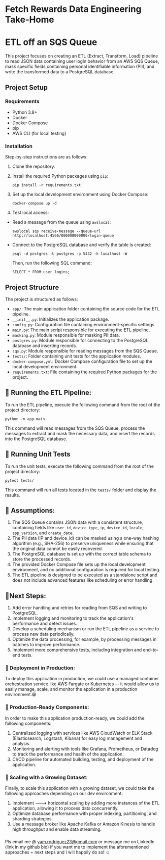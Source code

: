 # Fetch Rewards Data Engineering Take-Home
# ETL off an SQS Queue

This project focuses on creating an ETL (Extract, Transform, Load) pipeline to read JSON data containing user login behavior from an AWS SQS Queue, mask specific fields containing personal identifiable information (PII), and write the transformed data to a PostgreSQL database.

## Project Setup

### Requirements

- Python 3.8+
- Docker
- Docker Compose
- pip
- AWS CLI (for local testing)

### Installation
Step-by-step instructions are as follows:

1. Clone the repository.

2. Install the required Python packages using `pip`:
    ```
    pip install -r requirements.txt
    ```

3. Set up the local development environment using Docker Compose: 
    ```
    docker-compose up -d
    ```

4. Test local access:

- Read a message from the queue using `awslocal`:

  ```
  awslocal sqs receive-message --queue-url http://localhost:4566/000000000000/login-queue
  ```

- Connect to the PostgreSQL database and verify the table is created:

  ```
  psql -d postgres -U postgres -p 5432 -h localhost -W
  ```

  Then, run the following SQL command:

  ```
  SELECT * FROM user_logins;
  ```

## Project Structure

The project is structured as follows:

- `app/`: The main application folder containing the source code for the ETL pipeline.
- `__init__.py`: Initializes the application package.
- `config.py`: Configuration file containing environment-specific settings.
- `main.py`: The main script responsible for executing the ETL pipeline.
- `masking.py`: Module responsible for masking PII data.
- `postgres.py`: Module responsible for connecting to the PostgreSQL database and inserting records.
- `sqs.py`: Module responsible for reading messages from the SQS Queue.
- `tests/`: Folder containing unit tests for the application modules.
- `docker-compose.yml`: Docker Compose configuration file to set up the local development environment.
- `requirements.txt`: File containing the required Python packages for the project.

## :runner: Running the ETL Pipeline: 

To run the ETL pipeline, execute the following command from the root of the project directory: 
```
python -m app.main
```
This command will read messages from the SQS Queue, process the messages to extract and mask the necessary data, and insert the records into the PostgreSQL database.

## :pray: Running Unit Tests

To run the unit tests, execute the following command from the root of the project directory:
```
pytest tests/
```
This command will run all tests located in the `tests/` folder and display the results.

## :eyes: Assumptions: 

1. The SQS Queue contains JSON data with a consistent structure, containing fields like `user_id`, `device_type`, `ip`, `device_id`, `locale`, `app_version`, and `create_date`.
2. The PII data (IP and device_id) can be masked using a one-way hashing algorithm (e.g., SHA-256) to preserve uniqueness while ensuring that the original data cannot be easily recovered.
3. The PostgreSQL database is set up with the correct table schema to store the processed records.
4. The provided Docker Compose file sets up the local development environment, and no additional configuration is required for local testing.
5. The ETL pipeline is designed to be executed as a standalone script and does not include advanced features like scheduling or error handling.

## :runner:Next Steps: 

1. Add error handling and retries for reading from SQS and writing to PostgreSQL.
2. Implement logging and monitoring to track the application's performance and detect issues.
3. Develop a scheduling mechanism or run the ETL pipeline as a service to process new data periodically.
4. Optimize the data processing, for example, by processing messages in batches to improve performance.
5. Implement more comprehensive tests, including integration and end-to-end tests.

### :raising_hand: Deployment in Production: 

To deploy this application in production, we could use a managed container orchestration service like AWS Fargate or Kubernetes -- it would allow us to easily manage, scale, and monitor the application in a production environment.:grin:

### :speech_balloon: Production-Ready Components:

In order to make this application production-ready, we could add the following components:

1. Centralized logging with services like AWS CloudWatch or ELK Stack (Elasticsearch, Logstash, Kibana) for easy log management and analysis.
2. Monitoring and alerting with tools like Grafana, Prometheus, or Datadog to track the performance and health of the application.
3. CI/CD pipeline for automated building, testing, and deployment of the application.

### :muscle: Scaling with a Growing Dataset:

Finally, to scale this application with a growing dataset, we could take the following approaches depending on our dev environment:

1. Implement ---> horizontal scaling by adding more instances of the ETL application, allowing it to process data concurrently.
2. Optimize database performance with proper indexing, partitioning, and sharding strategies.
3. Use a message broker like Apache Kafka or Amazon Kinesis to handle high throughput and enable data streaming.

###
Pls email me @ yam.rodriguez23@gmail.com or message me on LinkedIn (link in my github bio) if you want me to implement the aforementioned approaches + next steps and I will happily do so! :relaxed:
